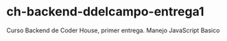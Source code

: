 # ch-backend-ddelcampo-entrega1

Curso Backend de Coder House, primer entrega. Manejo JavaScript Basico
